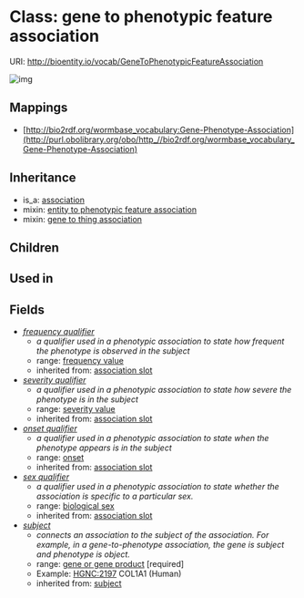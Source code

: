# Class: gene to phenotypic feature association




URI: http://bioentity.io/vocab/GeneToPhenotypicFeatureAssociation

![img](http://yuml.me/diagram/nofunky/class/\[Association]^-\[GeneToPhenotypicFeatureAssociation|frequency_qualifier:frequency_value%20%3F],%20\[GeneToPhenotypicFeatureAssociation]-%20frequency_qualifier%20%3F>\[FrequencyValue],%20\[GeneToPhenotypicFeatureAssociation]-%20severity_qualifier%20%3F>\[SeverityValue],%20\[GeneToPhenotypicFeatureAssociation]-%20onset_qualifier%20%3F>\[Onset],%20\[GeneToPhenotypicFeatureAssociation]-%20sex_qualifier%20%3F>\[BiologicalSex],%20\[GeneToPhenotypicFeatureAssociation]-%20subject>\[GeneOrGeneProduct],%20\[GeneToPhenotypicFeatureAssociation]uses%20-.->\[EntityToPhenotypicFeatureAssociation],%20\[GeneToPhenotypicFeatureAssociation]uses%20-.->\[GeneToThingAssociation],%20)
## Mappings

 * [http://bio2rdf.org/wormbase_vocabulary:Gene-Phenotype-Association](http://purl.obolibrary.org/obo/http_//bio2rdf.org/wormbase_vocabulary_Gene-Phenotype-Association)
## Inheritance

 *  is_a: [association](Association.md)
 *  mixin: [entity to phenotypic feature association](EntityToPhenotypicFeatureAssociation.md)
 *  mixin: [gene to thing association](GeneToThingAssociation.md)
## Children

## Used in

## Fields

 * _[frequency qualifier](frequency_qualifier.md)_
    * _a qualifier used in a phenotypic association to state how frequent the phenotype is observed in the subject_
    * range: [frequency value](FrequencyValue.md)
    * inherited from: [association slot](association_slot.md)
 * _[severity qualifier](severity_qualifier.md)_
    * _a qualifier used in a phenotypic association to state how severe the phenotype is in the subject_
    * range: [severity value](SeverityValue.md)
    * inherited from: [association slot](association_slot.md)
 * _[onset qualifier](onset_qualifier.md)_
    * _a qualifier used in a phenotypic association to state when the phenotype appears is in the subject_
    * range: [onset](Onset.md)
    * inherited from: [association slot](association_slot.md)
 * _[sex qualifier](sex_qualifier.md)_
    * _a qualifier used in a phenotypic association to state whether the association is specific to a particular sex._
    * range: [biological sex](BiologicalSex.md)
    * inherited from: [association slot](association_slot.md)
 * _[subject](subject.md)_
    * _connects an association to the subject of the association. For example, in a gene-to-phenotype association, the gene is subject and phenotype is object._
    * range: [gene or gene product](GeneOrGeneProduct.md) [required]
    * Example: [HGNC:2197](https://monarchinitiative.org/gene/HGNC:2197) COL1A1 (Human)
    * inherited from: [subject](subject.md)

